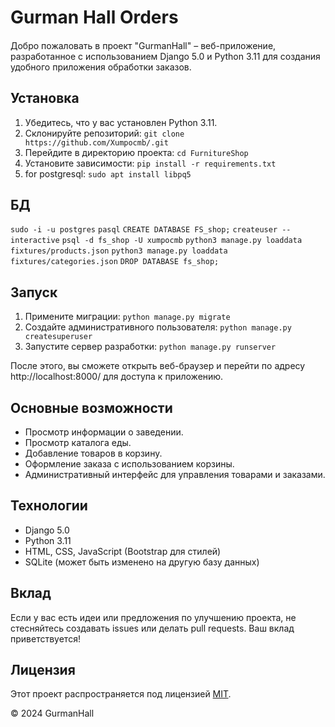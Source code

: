 # Gurman Hall Orders
####
Добро пожаловать в проект "GurmanHall" – веб-приложение, разработанное с использованием Django 5.0 и Python 3.11 для создания удобного приложения обработки заказов.

## Установка

1. Убедитесь, что у вас установлен Python 3.11.
2. Склонируйте репозиторий: `git clone https://github.com/Xumpocmb/.git`
3. Перейдите в директорию проекта: `cd FurnitureShop`
4. Установите зависимости: `pip install -r requirements.txt`
5. for postgresql: `sudo apt install libpq5`

## БД
`sudo -i -u postgres`
`pasql`
`CREATE DATABASE FS_shop;`
`createuser --interactive`
`psql -d fs_shop -U xumpocmb`
`python3 manage.py loaddata fixtures/products.json`
`python3 manage.py loaddata fixtures/categories.json`
`DROP DATABASE fs_shop;`

## Запуск

1. Примените миграции: `python manage.py migrate`
2. Создайте административного пользователя: `python manage.py createsuperuser`
3. Запустите сервер разработки: `python manage.py runserver`

После этого, вы сможете открыть веб-браузер и перейти по адресу http://localhost:8000/ для доступа к приложению.

## Основные возможности
- Просмотр информации о заведении.
- Просмотр каталога еды.
- Добавление товаров в корзину.
- Оформление заказа с использованием корзины.
- Административный интерфейс для управления товарами и заказами.

## Технологии

- Django 5.0
- Python 3.11
- HTML, CSS, JavaScript (Bootstrap для стилей)
- SQLite (может быть изменено на другую базу данных)

## Вклад

Если у вас есть идеи или предложения по улучшению проекта, не стесняйтесь создавать issues или делать pull requests. Ваш вклад приветствуется!

## Лицензия

Этот проект распространяется под лицензией [MIT](LICENSE).

© 2024 GurmanHall
